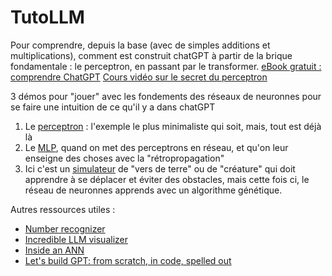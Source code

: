 # TutoLLM
Pour comprendre, depuis la base (avec de simples additions et multiplications), comment est construit chatGPT à partir de la brique fondamentale : le perceptron, en passant par le transformer. 
[eBook gratuit : comprendre ChatGPT](https://boutique.yoga-pro.xyz/b/FW3oG)
[Cours vidéo sur le secret du perceptron](https://www.youtube.com/watch?v=818x-p8V-00)


3 démos pour "jouer" avec les fondements des réseaux de neuronnes pour se faire une intuition de ce qu'il y a dans chatGPT
1. Le [perceptron](https://johannoriel.github.io/TutoLLM/perceptron.html) : l'exemple le plus minimaliste qui soit, mais, tout est déjà là
2. Le [MLP](https://johannoriel.github.io/TutoLLM/learner.html), quand on met des perceptrons en réseau, et qu'on leur enseigne des choses avec la "rétropropagation"
3. Ici c'est un [simulateur](https://johannoriel.github.io/TutoLLM/genetic.html) de "vers de terre" ou de "créature" qui doit apprendre à se déplacer et éviter des obstacles, mais cette fois ci, le réseau de neuronnes apprends avec un algorithme génétique.


Autres ressources utiles :
* [Number recognizer](https://machinelearning.tobiashill.se/2019/01/28/extra-2-a-mnist-playground/)
* [Incredible LLM visualizer](https://bbycroft.net/llm)
* [Inside an ANN](https://x.com/gabeElbling/status/1850220333631943068)
* [Let's build GPT: from scratch, in code, spelled out](https://www.youtube.com/watch?v=kCc8FmEb1nY)
